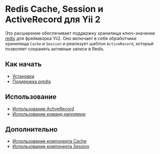 Redis Cache, Session и ActiveRecord для Yii 2
===============================================

Это расширение обеспечивает поддержку хранилища ключ-значение [redis](https://redis.io/) для фреймворка Yii2.
Оно включает в себя обработчики хранилища `Cache` и `Session` и реализует шаблон `ActiveRecord`, который позволяет сохранять активные записи в Redis.


Как начать
---------------

* [Установка](installation.md)
* [Поддержка predis](predis.md)

Использование
----- 

* [Использование ActiveRecord](usage-ar.md)
* [Использование команд напрямую](usage-commands.md)

Дополнительно
-----------------

* [Использование компонента Cache](topics-cache.md)
* [Использование компонента Session](topics-session.md)

